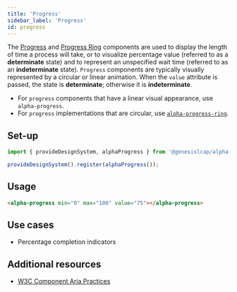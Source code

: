 ```yaml
---
title: 'Progress'
sidebar_label: 'Progress'
id: progress
---
```


The [Progress](/front-end/web-components/presentation/progress/) and [Progress Ring](/front-end/web-components/presentation/progress-ring/) components are used to display the length of time a process will take, or to visualize percentage value (referred to as a **determinate** state) and to represent an unspecified wait time (referred to as an **indeterminate** state). `Progress` components are typically visually represented by a circular or linear animation. When the `value` attribute is passed, the state is **determinate**; otherwise it is **indeterminate**.

- For `progress` components that have a linear visual appearance, use `alpha-progress`. 
- For `progress` implementations that are circular, use [`alpha-progress-ring`](/front-end/web-components/presentation/progress-ring/).

## Set-up

```ts
import { provideDesignSystem, alphaProgress } from '@genesislcap/alpha-design-system';

provideDesignSystem().register(alphaProgress());
```

## Usage

```html live
<alpha-progress min="0" max="100" value="75"></alpha-progress>
```

## Use cases

- Percentage completion indicators

## Additional resources

- [W3C Component Aria Practices](https://www.w3.org/TR/wai-aria/#progressbar)
